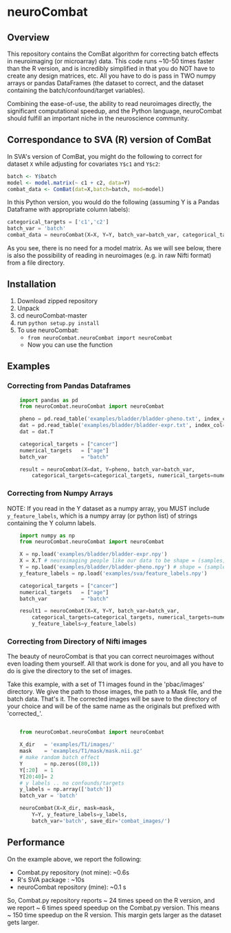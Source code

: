 # neuroCombat

## Overview
This repository contains the ComBat algorithm for correcting batch effects in neuroimaging (or microarray) data. This code runs ~10-50 times faster than the R version, and is incredibly simplified in that you do NOT have to create any design matrices, etc. All you have to do is pass in TWO numpy arrays or pandas DataFrames (the dataset to correct, and the dataset containing the batch/confound/target variables).

Combining the ease-of-use, the ability to read neuroimages directly, the significant computational speedup, and the Python language, neuroCombat should fulfill an important niche in the neuroscience community.

## Correspondance to SVA (R) version of ComBat

In SVA's version of ComBat, you might do the following to correct for dataset `X` while adjusting for covariates `Y$c1` and `Y$c2`:

```R
batch <- Y$batch
model <- model.matrix(~ c1 + c2, data=Y)
combat_data <- ComBat(dat=X,batch=batch, mod=model)
```

In this Python version, you would do the following (assuming Y is a Pandas Dataframe with appropriate column labels):

```Python
categorical_targets = ['c1','c2']
batch_var = 'batch'
combat_data = neuroCombat(X=X, Y=Y, batch_var=batch_var, categorical_targets=categorical_targets)
```

As you see, there is no need for a model matrix. As we will see below, there is also the possibility of reading in neuroimages (e.g. in raw Nifti format) from a file directory. 

## Installation
1. Download zipped repository
2. Unpack
3. cd neuroCombat-master
4. run `python setup.py install`
5. To use neuroCombat:
	- `from neuroCombat.neuroCombat import neuroCombat`
	- Now you can use the function

## Examples

### Correcting from Pandas Dataframes
```python
	import pandas as pd
	from neuroCombat.neuroCombat import neuroCombat

	pheno = pd.read_table('examples/bladder/bladder-pheno.txt', index_col=0) # Y (cognitive) data
	dat = pd.read_table('examples/bladder/bladder-expr.txt', index_col=0) # X (imaging) data)
	dat = dat.T

	categorical_targets = ["cancer"]
	numerical_targets 	= ["age"]
	batch_var 			= "batch"

	result = neuroCombat(X=dat, Y=pheno, batch_var=batch_var,
		categorical_targets=categorical_targets, numerical_targets=numerical_targets)
```



### Correcting from Numpy Arrays
NOTE: If you read in the Y dataset as a numpy array, you MUST include `y_feature_labels`, which is a numpy array (or python list) of strings containing the Y column labels.

```python
	import numpy as np
	from neuroCombat.neuroCombat import neuroCombat

	X = np.load('examples/bladder/bladder-expr.npy')
	X = X.T # neuroimaging people like our data to be shape = (samples, features)
	Y = np.load('examples/bladder/bladder-pheno.npy') # shape = (samples, features)
	y_feature_labels = np.load('examples/sva/feature_labels.npy')

	categorical_targets = ["cancer"]
	numerical_targets 	= ["age"]
	batch_var 			= "batch"

	result1 = neuroCombat(X=X, Y=Y, batch_var=batch_var,
		categorical_targets=categorical_targets, numerical_targets=numerical_targets,
		y_feature_labels=y_feature_labels)
```

### Correcting from Directory of Nifti images
The beauty of neuroCombat is that you can correct neuroimages without even loading them yourself. All that work is done for you, and all you have to do is give the directory to the set of images.

Take this example, with a set of T1 images found in the 'pbac/images' directory. We give the path to those images, the path to a Mask file, and the batch data. That's it. The corrected images will be save to the directory of your choice and will be of the same name as the originals but prefixed with 'corrected_'.

```python

	from neuroCombat.neuroCombat import neuroCombat

	X_dir 	= 'examples/T1/images/'
	mask 	= 'examples/T1/mask/mask.nii.gz'
	# make random batch effect
	Y 		= np.zeros((80,1))
	Y[:20] 	= 1
	Y[20:40]= 2
	# y labels .. no confounds/targets
	y_labels = np.array(['batch'])
	batch_var = 'batch'

	neuroCombat(X=X_dir, mask=mask,
		Y=Y, y_feature_labels=y_labels,
		batch_var='batch', save_dir='combat_images/')
```

## Performance
On the example above, we report the following:

- Combat.py repository (not mine): ~0.6s
- R's SVA package : ~10s
- neuroCombat repository (mine): ~0.1 s

So, Combat.py repository reports ~ 24 times speed on the R version, and we report ~ 6 times speed speedup on the Combat.py version. This means ~ 150 time speedup on the R version. This margin gets larger as the dataset gets larger.